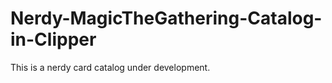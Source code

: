 Nerdy-MagicTheGathering-Catalog-in-Clipper
==========================================

This is a nerdy card catalog under development.